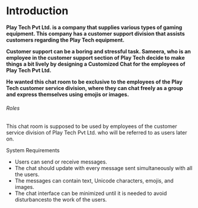 # Introduction
**Play Tech Pvt Ltd. is a company that supplies various types of gaming equipment. 
This company has a customer support division that assists customers regarding the Play Tech equipment.** 
 
**Customer support can be a boring and stressful task. Sameera, who is an employee in the customer
support section of Play Tech decide to make things a bit lively by designing a Customized Chat for the
employees of Play Tech Pvt Ltd.**

**He wanted this chat room to be exclusive to the employees of the Play Tech customer service
division, where they can chat freely as a group and express themselves using emojis or images.**


###### *Roles*

This chat room is supposed to be used by employees of the customer service division of Play Tech Pvt
Ltd. who will be referred to as users later on.

System Requirements
- Users can send or receive messages.
- The chat should update with every message sent simultaneously with all the users.
- The messages can contain text, Unicode characters, emojis, and images.
- The chat interface can be minimized until it is needed to avoid disturbancesto the work of the
   users.
